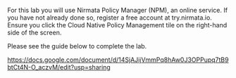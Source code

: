 For this lab you will use Nirmata Policy Manager (NPM), an online service. If you have not already done so,
register a free account at try.nirmata.io. Ensure you click the Cloud Native Policy Management tile on
the right-hand side of the screen.

Please see the guide below to complete the lab.

https://docs.google.com/document/d/14SjAJijVmmPq8hAw0J3OPPupq7tB9btCt4N-O_aczvM/edit?usp=sharing
